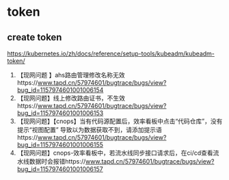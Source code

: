 # token



## create token



https://kubernetes.io/zh/docs/reference/setup-tools/kubeadm/kubeadm-token/





1. 【现网问题 】ahs路由管理修改名称无效https://www.tapd.cn/57974601/bugtrace/bugs/view?bug_id=1157974601001006154
2. 【现网问题】线上修改路由证书，不生效https://www.tapd.cn/57974601/bugtrace/bugs/view?bug_id=1157974601001006153
3. 【现网问题】【cnops】当有代码源配置后，效率看板中点击“代码仓库”，没有提示“视图配置” 导致以为数据获取不到，请添加提示语https://www.tapd.cn/57974601/bugtrace/bugs/view?bug_id=1157974601001006155
4. 【现网问题】cnops-效率看板中，若流水线同步接口请求后，在ci/cd查看流水线数据时会报错https://www.tapd.cn/57974601/bugtrace/bugs/view?bug_id=1157974601001006157

